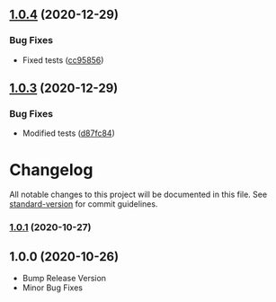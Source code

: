 ## [1.0.4](https://github.com/y-mehta/ssrf-req-filter/compare/v1.0.3...v1.0.4) (2020-12-29)


### Bug Fixes

* Fixed tests ([cc95856](https://github.com/y-mehta/ssrf-req-filter/commit/cc958560c62951ceed1cdee86ad5a7353c7cb8d1))

## [1.0.3](https://github.com/y-mehta/ssrf-req-filter/compare/v1.0.2...v1.0.3) (2020-12-29)


### Bug Fixes

* Modified tests ([d87fc84](https://github.com/y-mehta/ssrf-req-filter/commit/d87fc848c862cbc6a7fff95fa9e85275aac097d2))

# Changelog

All notable changes to this project will be documented in this file. See [standard-version](https://github.com/conventional-changelog/standard-version) for commit guidelines.

### [1.0.1](https://github.com/y-mehta/ssrf-req-filter/compare/v1.0.0...v1.0.1) (2020-10-27)

## 1.0.0 (2020-10-26)
- Bump Release Version
- Minor Bug Fixes
